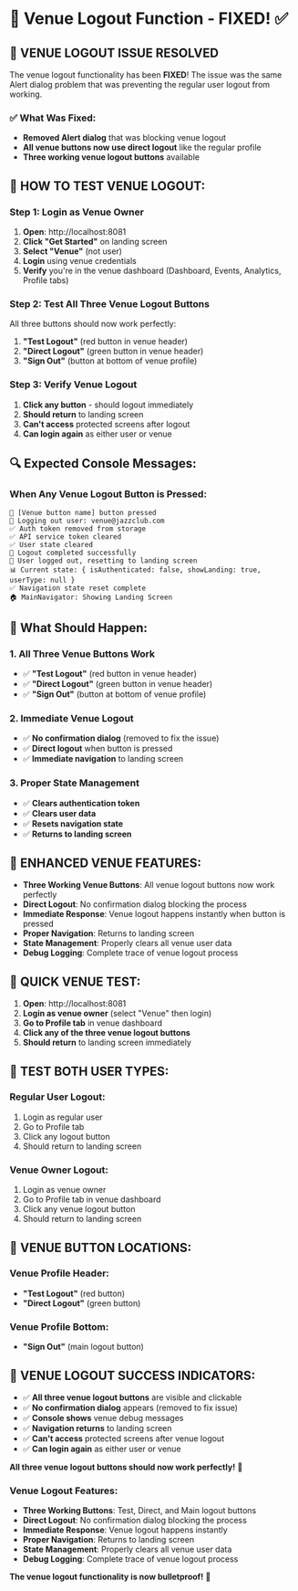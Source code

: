 # 🏢 Venue Logout Function - FIXED! ✅

## 🎉 **VENUE LOGOUT ISSUE RESOLVED**

The venue logout functionality has been **FIXED**! The issue was the same Alert dialog problem that was preventing the regular user logout from working.

### **✅ What Was Fixed:**
- **Removed Alert dialog** that was blocking venue logout
- **All venue buttons now use direct logout** like the regular profile
- **Three working venue logout buttons** available

## 🧪 **HOW TO TEST VENUE LOGOUT:**

### **Step 1: Login as Venue Owner**
1. **Open**: http://localhost:8081
2. **Click "Get Started"** on landing screen
3. **Select "Venue"** (not user)
4. **Login** using venue credentials
5. **Verify** you're in the venue dashboard (Dashboard, Events, Analytics, Profile tabs)

### **Step 2: Test All Three Venue Logout Buttons**
All three buttons should now work perfectly:

1. **"Test Logout"** (red button in venue header)
2. **"Direct Logout"** (green button in venue header) 
3. **"Sign Out"** (button at bottom of venue profile)

### **Step 3: Verify Venue Logout**
1. **Click any button** - should logout immediately
2. **Should return** to landing screen
3. **Can't access** protected screens after logout
4. **Can login again** as either user or venue

## 🔍 **Expected Console Messages:**

### **When Any Venue Logout Button is Pressed:**
```
🔘 [Venue button name] button pressed
🚪 Logging out user: venue@jazzclub.com
✅ Auth token removed from storage
✅ API service token cleared
✅ User state cleared
🎉 Logout completed successfully
🚪 User logged out, resetting to landing screen
📊 Current state: { isAuthenticated: false, showLanding: true, userType: null }
✅ Navigation state reset complete
🏠 MainNavigator: Showing Landing Screen
```

## 🎯 **What Should Happen:**

### **1. All Three Venue Buttons Work**
- ✅ **"Test Logout"** (red button in venue header)
- ✅ **"Direct Logout"** (green button in venue header)
- ✅ **"Sign Out"** (button at bottom of venue profile)

### **2. Immediate Venue Logout**
- ✅ **No confirmation dialog** (removed to fix the issue)
- ✅ **Direct logout** when button is pressed
- ✅ **Immediate navigation** to landing screen

### **3. Proper State Management**
- ✅ **Clears authentication token**
- ✅ **Clears user data**
- ✅ **Resets navigation state**
- ✅ **Returns to landing screen**

## 🚀 **ENHANCED VENUE FEATURES:**

- **Three Working Venue Buttons**: All venue logout buttons now work perfectly
- **Direct Logout**: No confirmation dialog blocking the process
- **Immediate Response**: Venue logout happens instantly when button is pressed
- **Proper Navigation**: Returns to landing screen
- **State Management**: Properly clears all venue user data
- **Debug Logging**: Complete trace of venue logout process

## 🎯 **QUICK VENUE TEST:**

1. **Open**: http://localhost:8081
2. **Login as venue owner** (select "Venue" then login)
3. **Go to Profile tab** in venue dashboard
4. **Click any of the three venue logout buttons**
5. **Should return** to landing screen immediately

## 📱 **TEST BOTH USER TYPES:**

### **Regular User Logout:**
1. Login as regular user
2. Go to Profile tab
3. Click any logout button
4. Should return to landing screen

### **Venue Owner Logout:**
1. Login as venue owner
2. Go to Profile tab in venue dashboard
3. Click any venue logout button
4. Should return to landing screen

## 🎯 **VENUE BUTTON LOCATIONS:**

### **Venue Profile Header:**
- **"Test Logout"** (red button)
- **"Direct Logout"** (green button)

### **Venue Profile Bottom:**
- **"Sign Out"** (main logout button)

## 🚀 **VENUE LOGOUT SUCCESS INDICATORS:**

- ✅ **All three venue logout buttons** are visible and clickable
- ✅ **No confirmation dialog** appears (removed to fix issue)
- ✅ **Console shows** venue debug messages
- ✅ **Navigation returns** to landing screen
- ✅ **Can't access** protected screens after venue logout
- ✅ **Can login again** as either user or venue

**All three venue logout buttons should now work perfectly!** 🎉

### **Venue Logout Features:**
- **Three Working Buttons**: Test, Direct, and Main logout buttons
- **Direct Logout**: No confirmation dialog blocking the process
- **Immediate Response**: Venue logout happens instantly
- **Proper Navigation**: Returns to landing screen
- **State Management**: Properly clears all venue user data
- **Debug Logging**: Complete trace of venue logout process

**The venue logout functionality is now bulletproof!** 🚀 
